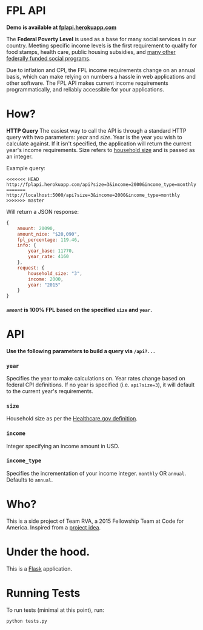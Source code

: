 FPL API
=======

**Demo is available at [fplapi.herokuapp.com](fplapi.herokuapp.com)**

The **Federal Poverty Level** is used as a base for many social services in our country. Meeting specific income levels is the first requirement to qualify for food stamps, health care, public housing subsidies, and [many other federally funded social programs](http://en.wikipedia.org/wiki/Social_programs_in_the_United_States#Types_of_social_programs).

Due to inflation and CPI, the FPL income requirements change on an annual basis, which can make relying on numbers a hassle in web applications and other software. The FPL API makes current income requirements programmatically, and reliably accessible for your applications.

# How?

**HTTP Query**
The easiest way to call the API is through a standard HTTP query with two parameters: *year* and *size*. Year is the year you wish to calculate against. If it isn't specified, the application will return the current year's income requirements. Size refers to [household size](https://www.healthcare.gov/income-and-household-information/household-size/) and is passed as an integer.

Example query:
```http
<<<<<<< HEAD
http://fplapi.herokuapp.com/api?size=3&income=2000&income_type=monthly
=======
http://localhost:5000/api?size=3&income=2000&income_type=monthly
>>>>>>> master
```

Will return a JSON response:
```javascript
{
    amount: 20090,
    amount_nice: "$20,090",
    fpl_percentage: 119.46,
    info: {
        year_base: 11770,
        year_rate: 4160
    },
    request: {
        household_size: "3",
        income: 2000,
        year: "2015"
    }
}
```

#### *`amount`* is 100% FPL based on the specified `size` and `year`.

# API

**Use the following parameters to build a query via `/api?...`**

### `year`
Specifies the year to make calculations on. Year rates change based on federal CPI definitions. If no year is specified (i.e. `api?size=3`), it will default to the current year's requirements.

### `size`
Household size as per the [Healthcare.gov definition](https://www.healthcare.gov/income-and-household-information/household-size/).

### `income`
Integer specifying an income amount in USD.

### `income_type`
Specifies the incrementation of your income integer. `monthly` OR `annual`. Defaults to `annual`.


# Who?

This is a side project of Team RVA, a 2015 Fellowship Team at Code for America. Inspired from a [project idea](https://github.com/codeforamerica/project-ideas/issues/70).

# Under the hood.

This is a [Flask](http://flask.pocoo.org/) application.

# Running Tests

To run tests (minimal at this point), run:

`python tests.py`

